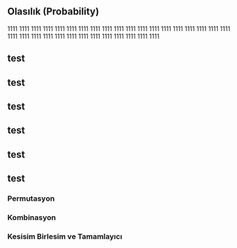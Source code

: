 
## Olasılık (Probability)
1111
1111
1111
1111
1111
1111
1111
1111
1111
1111
1111
1111
1111
1111
1111
1111
1111
1111
1111
1111
1111
1111
1111
1111
1111
1111
1111
1111
1111
1111
1111
1111
## test
## test
## test
## test

## test
## test
### Permutasyon
### Kombinasyon
### Kesisim Birlesim ve Tamamlayıcı
